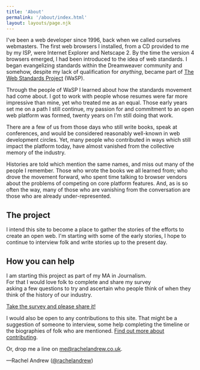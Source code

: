 ```yaml
---
title: 'About'
permalink: '/about/index.html'
layout: layouts/page.njk
---
```


I've been a web developer since 1996, back when we called ourselves webmasters. 
The first web browsers I installed, from a CD provided to me by my ISP, were Internet Explorer and Netscape 2. 
By the time the version 4 browsers emerged, I had been introduced to the idea of web standards. 
I began evangelizing standards within the Dreamweaver community and somehow,
 despite my lack of qualification for _anything_, became part of [The Web Standards Project](https://webstandards.org) (WaSP).

Through the people of WaSP I learned about how the standards movement had come about. 
I got to work with people whose resumes were far more impressive than mine, yet who treated me as an equal. 
Those early years set me on a path I still continue, 
my passion for and commitment to an open web platform was formed, 
twenty years on I'm still doing that work.
 
There are a few of us from those days who still write books, 
speak at conferences, 
and would be considered reasonably well-known in web development circles. 
Yet, many people who contributed in ways which still impact the platform today, 
have almost vanished from the collective memory of the industry. 

Histories are told which mention the same names, 
and miss out many of the people I remember. 
Those who wrote the books we all learned from; 
who drove the movement forward, 
who spent time talking to browser vendors about the problems of competing on core platform features. 
And, as is so often the way, 
many of those who are vanishing from the conversation are those who are already under-represented.

## The project

I intend this site to become a place to gather the stories of the efforts to create an open web. 
I'm starting with some of the early stories, 
I hope to continue to interview folk and write stories up to the present day.  

## How you can help

I am starting this project as part of my MA in Journalism.  
For that I would love folk to complete and share my survey  
asking a few questions to try and ascertain who people think of when they think of the history of our industry.

[Take the survey and please share it!](https://forms.gle/kzeVgfTifosXPhEH7)

I would also be open to any contributions to this site. 
That might be a suggestion of someone to interview, 
some help completing the timeline or the biographies of folk who are mentioned. 
[Find out more about contributing](/contribute/).

Or, drop me a line on me@rachelandrew.co.uk.

&mdash;Rachel Andrew ([@rachelandrew](https://twitter.com/rachelandrew))
